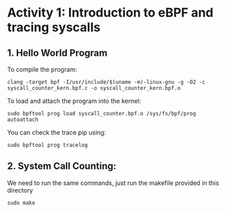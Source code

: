 # Activity 1: Introduction to eBPF and tracing syscalls

## 1. Hello World Program
To compile the program:
```
clang -target bpf -I/usr/include/$(uname -m)-linux-gnu -g -O2 -c syscall_counter_kern.bpf.c -o syscall_counter_kern.bpf.o
```

To load and attach the program into the kernel:
```
sudo bpftool prog load syscall_counter.bpf.o /sys/fs/bpf/prog autoattach
```

You can check the trace pip using:
```
sudo bpftool prog tracelog
```

## 2. System Call Counting:
We need to run the same commands, just run the makefile provided in this directory
 ```
sudo make
```
